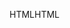 <span data-ttu-id="83794-101">HTML</span><span class="sxs-lookup"><span data-stu-id="83794-101">HTML</span></span>